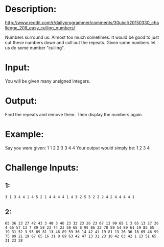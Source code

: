 # Description:

http://www.reddit.com/r/dailyprogrammer/comments/30ubcl/20150330_challenge_208_easy_culling_numbers/

Numbers surround us. Almost too much sometimes. It would be good to just cut these numbers down and cull out the repeats.
Given some numbers let us do some number "culling".

# Input:

You will be given many unsigned integers.

# Output:

Find the repeats and remove them. Then display the numbers again.

# Example:

Say you were given:
    1 1 2 2 3 3 4 4
Your output would simply be:
    1 2 3 4

# Challenge Inputs:

## 1:
    3 1 3 4 4 1 4 5 2 1 4 4 4 4 1 4 3 2 5 5 2 2 2 4 2 4 4 4 4 1

## 2:
    65 36 23 27 42 43 3 40 3 40 23 32 23 26 23 67 13 99 65 1 3 65 13 27 36 4 65 57 13 7 89 58 23 74 23 50 65 8 99 86 23 78 89 54 89 61 19 85 65 19 31 52 3 95 89 81 13 46 89 59 36 14 42 41 19 81 13 26 36 18 65 46 99 75 89 21 19 67 65 16 31 8 89 63 42 47 13 31 23 10 42 63 42 1 13 51 65 31 23 28